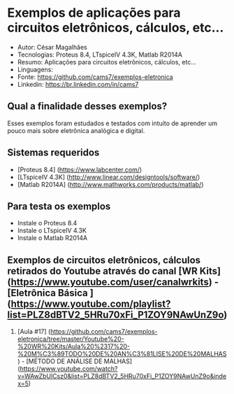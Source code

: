 Exemplos de aplicações para circuitos eletrônicos, cálculos, etc...
========================
* Autor: César Magalhães
* Tecnologias: Proteus 8.4, LTspiceIV 4.3K, Matlab R2014A
* Resumo: Aplicações para circuitos eletrônicos, cálculos, etc...
* Linguagens: 
* Fonte: <https://github.com/cams7/exemplos-eletronica>
* Linkedin: <https://br.linkedin.com/in/cams7>

Qual a finalidade desses exemplos?
-------------------
Esses exemplos foram estudados e testados com intuíto de aprender um pouco mais sobre eletrônica analógica e digital.

Sistemas requeridos
-------------------
* [Proteus 8.4] (https://www.labcenter.com/)
* [LTspiceIV 4.3K] (http://www.linear.com/designtools/software/)
* [Matlab R2014A] (http://www.mathworks.com/products/matlab/)

Para testa os exemplos
-------------------
* Instale o Proteus 8.4
* Instale o LTspiceIV 4.3K
* Instale o Matlab R2014A

Exemplos de circuitos eletrônicos, cálculos retirados do Youtube através do canal [WR Kits] (https://www.youtube.com/user/canalwrkits) - [Eletrônica Básica ] (https://www.youtube.com/playlist?list=PLZ8dBTV2_5HRu70xFi_P1ZOY9NAwUnZ9o)
-------------------
01. [Aula #17] (https://github.com/cams7/exemplos-eletronica/tree/master/Youtube%20-%20WR%20Kits/Aula%20%2317%20-%20M%C3%89TODO%20DE%20AN%C3%81LISE%20DE%20MALHAS) - [MÉTODO DE ANÁLISE DE MALHAS] (https://www.youtube.com/watch?v=WAwZbUlCsz0&list=PLZ8dBTV2_5HRu70xFi_P1ZOY9NAwUnZ9o&index=5)
